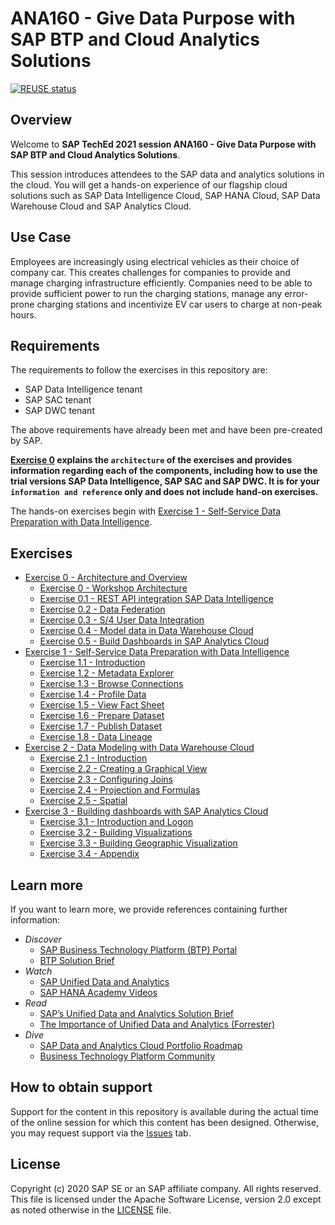 # ANA160 - Give Data Purpose with SAP BTP and Cloud Analytics Solutions

[![REUSE status](https://api.reuse.software/badge/github.com/SAP-samples/teched2021-ANA160)](https://api.reuse.software/info/github.com/SAP-samples/teched2021-ANA160/)

## Overview

Welcome to **SAP TechEd 2021 session ANA160 - Give Data Purpose with SAP BTP and Cloud Analytics Solutions**.

This session introduces attendees to the SAP data and analytics solutions in the cloud. You will get a hands-on experience of our flagship cloud solutions such as SAP Data Intelligence Cloud, SAP HANA Cloud, SAP Data Warehouse Cloud and SAP Analytics Cloud.


## Use Case

Employees are increasingly using electrical vehicles as their choice of company car. This creates challenges for companies to provide and manage charging infrastructure efficiently. Companies need to be able to provide sufficient power to run the charging stations, manage any error-prone charging stations and incentivize EV car users to charge at non-peak hours.

## Requirements

The requirements to follow the exercises in this repository are:
- SAP Data Intelligence tenant
- SAP SAC tenant
- SAP DWC tenant


The above requirements have already been met and have been pre-created by SAP.

**[Exercise 0](exercises/ex0/) explains the ``architecture`` of the exercises and provides information regarding each of the components, including how to use the trial versions SAP Data Intelligence, SAP SAC and SAP DWC. It is for your ``information and reference`` only and does not include hand-on exercises.** 


The hands-on exercises begin with [Exercise 1 - Self-Service Data Preparation with Data Intelligence](exercises/ex1/).

## Exercises


- [Exercise 0 - Architecture and Overview](exercises/ex0/)
    - [Exercise 0 - Workshop Architecture](exercises/ex0#0---architecture)
    - [Exercise 0.1 - REST API integration SAP Data Intelligence](exercises/ex0#01---REST-API-integration-SAP-Data-Intelligence)
    - [Exercise 0.2 - Data Federation](exercises/ex0#02---Data-Federation)
    - [Exercise 0.3 - S/4 User Data Integration](exercises/ex0#03---S/4-User-Metadata-Integration)
    - [Exercise 0.4 - Model data in Data Warehouse Cloud](exercises/ex0#04---Model-data-in-Data-Warehouse-Cloud)
    - [Exercise 0.5 - Build Dashboards in SAP Analytics Cloud](exercises/ex0#05---Build-Dashboards-in-SAP-Analytics-Cloud)
- [Exercise 1 - Self-Service Data Preparation with Data Intelligence](exercises/ex1/)
    - [Exercise 1.1 - Introduction](exercises/ex1#exercise-11---introduction)
    - [Exercise 1.2 - Metadata Explorer](exercises/ex1#exercise-12---metadata-explorer)
    - [Exercise 1.3 - Browse Connections](exercises/ex1#exercise-13---browse-connections)
    - [Exercise 1.4 - Profile Data](exercises/ex1#exercise-14---profile-data)
    - [Exercise 1.5 - View Fact Sheet](exercises/ex1#exercise-15---view-fact-sheet)
    - [Exercise 1.6 - Prepare Dataset](exercises/ex1#exercise-16---prepare-dataset)
    - [Exercise 1.7 - Publish Dataset](exercises/ex1#exercise-17---publish-dataset)
    - [Exercise 1.8 - Data Lineage](exercises/ex1#exercise-18---data-lineage)
- [Exercise 2 - Data Modeling with Data Warehouse Cloud](exercises/ex2/Introduction_and_prerequisites.md)
    - [Exercise 2.1 - Introduction](exercises/ex2/Introduction_and_prerequisites.md)
    <!-- - [Exercise 2.2 - Logon to Data Warehouse Cloud](exercises/ex2/LogOn_to_DWCimages.md) -->
    - [Exercise 2.2 - Creating a Graphical View](exercises/ex2/graphicalview.md)
    - [Exercise 2.3 - Configuring Joins](exercises/ex2/join.md)
    - [Exercise 2.4 - Projection and Formulas](exercises/ex2/Projection_Calculatedcolumn_and_Deployment.md)
    - [Exercise 2.5 - Spatial](exercises/ex2/Spatial_reference.md)
- [Exercise 3 - Building dashboards with SAP Analytics Cloud](exercises/ex3/1.Introduction_and_Log_in.md)
    - [Exercise 3.1 - Introduction and Logon](exercises/ex3/1.Introduction_and_Log_in.md)
    - [Exercise 3.2 - Building Visualizations](exercises/ex3/2.Building_visualisations.md)
    - [Exercise 3.3 - Building Geographic Visualization ](exercises/ex3/3.Geographic_visualisations.md)
    - [Exercise 3.4 - Appendix ](exercises/ex3/4.Appendix.md)
 


## Learn more

If you want to learn more, we provide references containing further information:

- *Discover*
    - [SAP Business Technology Platform (BTP) Portal](https://help.sap.com/viewer/product/BTP/Cloud/en-US?task=discover_task)
    - [BTP Solution Brief](https://www.sap.com/products/database-data-management.html?pdf-asset=084f548e-847d-0010-87a3-c30de2ffd8ff&page=1)
- *Watch*
    - [SAP Unified Data and Analytics](https://www.youtube.com/c/SAPDataAnalyticsCloudSolutions)
    - [SAP HANA Academy Videos](https://www.youtube.com/channel/UCRhV_0Jlwgz_v3jmAuhHYZg)
- *Read*
    - [SAP’s Unified Data and Analytics Solution Brief](https://www.sap.com/programs/data-analytics.html?pdf-asset=6e782098-ec7d-0010-bca6-c68f7e60039b&page=1)
    - [The Importance of Unified Data and Analytics (Forrester)](https://www.sap.com/programs/data-analytics.html?pdf-asset=9e295602-ad7d-0010-87a3-c30de2ffd8ff&page=1)  
- *Dive*
    - [SAP Data and Analytics Cloud Portfolio Roadmap](https://roadmaps.sap.com/board?PRODUCT=67838200100800006884&PRODUCT=73554900100800002671&PRODUCT=73554900100800002881&PRODUCT=73555000100800002141&range=CURRENT-LAST)
    - [Business Technology Platform Community](https://community.sap.com/topics/business-technology-platform)
   
<!-- - *Read*
    - [Privacy Protected Data Has Value Too!](https://blogs.sap.com/2019/07/10/privacy-protected-data-has-value-too-part-1-of-2/)
    - [Anonymize X+O Data](https://blogs.sap.com/2019/04/02/get-the-most-out-of-experiential-x-and-operational-o-data-with-sap-hana-real-time-data-anonymization/)
- *Discover*
    - [Self-Service Data Preparation Guide for SAP Data Intelligence](https://help.sap.com/viewer/305fdeeaf7e84ff38cfeff576184472c/Cloud/en-US)
    - [SAP Data Intelligence Cloud](https://help.sap.com/viewer/product/SAP_DATA_INTELLIGENCE/Cloud/en-US)
- *Watch*
    - [SAP HANA Academy Videos](https://www.youtube.com/watch?v=_iNJJw7AnrY)
    - [Expert Chat](https://www.youtube.com/watch?v=rePev1MfFdw)
- *Dive*
    - [SAP Help: Anonymization Guide](https://help.sap.com/viewer/2f789e82e97d4f4e9416547abfbd012e/2020_03_QRC/en-US)
    - [Research paper (VLDB)](https://www.vldb.org/pvldb/vol12/p1998-kessler.pdf)
    - [SAP HANA Cloud Online Roadmap](https://roadmaps.sap.com/index.html#/board?categoryItems=73554900100800002881)
    - [SAP HANA Online Roadmap](https://roadmaps.sap.com/index.html#/board?categoryItems=01200314690800001945) -->

## How to obtain support

Support for the content in this repository is available during the actual time of the online session for which this content has been designed. Otherwise, you may request support via the [Issues](../../issues) tab.

## License
Copyright (c) 2020 SAP SE or an SAP affiliate company. All rights reserved. This file is licensed under the Apache Software License, version 2.0 except as noted otherwise in the [LICENSE](LICENSES/Apache-2.0.txt) file.

